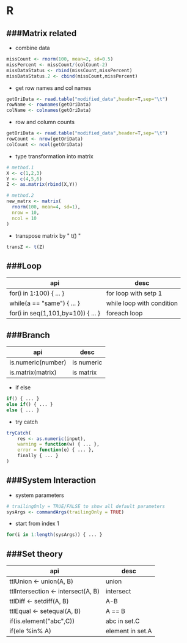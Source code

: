 # R

<script type="text/javascript" src="../js/general.js"></script>

###Matrix related
---

* combine data

```R
missCount <- rnorm(100, mean=2, sd=0.5)
missPercent <- missCount/(colCount-2)
missDataStatus <- rbind(missCount,missPercent)
missDataStatus.2 <- cbind(missCount,missPercent)
```

* get row names and col names

```R
getOriData <- read.table("modified_data",header=T,sep="\t")
rowName <- rownames(getOriData)
colName <- colnames(getOriData)
```

* row and column counts

```R
getOriData <- read.table("modified_data",header=T,sep="\t")
rowCount <- nrow(getOriData)
colCount <- ncol(getOriData)
```

* type transformation into matrix

```R
# method.1
X <- c(1,2,3)
Y <- c(4,5,6)
Z <- as.matrix(rbind(X,Y))

# method.2
new_matrx <- matrix(
  rnorm(100, mean=4, sd=1),
  nrow = 10,
  ncol = 10
)
```

* transpose matrix by " t() "

```R
transZ <- t(Z)
```

###Loop
---

| api | desc |
| -- | -- |
| for(i in 1:100) { ... } | for loop with setp 1 |
| while(a == "same") { ... } | while loop with condition |
| for(i in seq(1,101,by=10)) { ... } | foreach loop |

###Branch
---

| api | desc |
| -- | -- |
| is.numeric(number) | is numeric |
| is.matrix(matrix) | is matrix |

* if else

```R
if() { ... }
else if() { ... }
else { ... }
```

* try catch

```R
tryCatch(
	res <- as.numeric(input),
	warning = function(w) { ... },
	error = function(e) { ... },
	finally { ... }
)
```

###System Interaction
---

* system parameters

```R
# trailingOnly = TRUE/FALSE to show all default parameters
sysArgs <- commandArgs(trailingOnly = TRUE)
```

* start from index 1

```R
for(i in 1:length(sysArgs)) { ... }
```

###Set theory
---

| api | desc |
| -- | -- |
| ttlUnion <- union(A, B) | union |
| ttlIntersection <- intersect(A, B) | intersect |
| ttlDiff <- setdiff(A, B) | A-B |
| ttlEqual <- setequal(A, B) | A == B |
| if(is.element("abc",C)) | abc in set.C |
| if(ele %in% A) | element in set.A |






